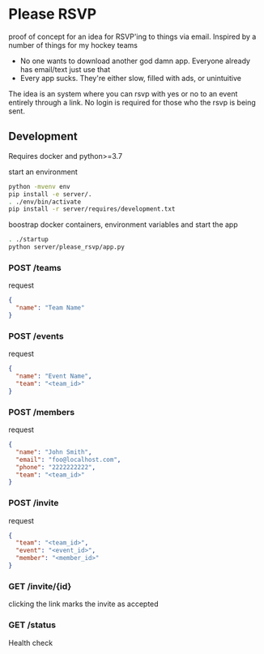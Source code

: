 # Please RSVP

proof of concept for an idea for RSVP'ing to things via email.
Inspired by a number of things for my hockey teams

- No one wants to download another god damn app. Everyone already has email/text just use that
- Every app sucks. They're either slow, filled with ads, or unintuitive

The idea is an system where you can rsvp with yes or no to an event entirely through a link. No login is required for those who the rsvp is being sent.

## Development

Requires docker and python>=3.7

start an environment

```bash
python -mvenv env
pip install -e server/.
. ./env/bin/activate
pip install -r server/requires/development.txt
```

boostrap docker containers, environment variables and start the app

```bash
. ./startup
python server/please_rsvp/app.py
```

### POST /teams

request

```json
{
  "name": "Team Name"
}
```

### POST /events

request

```json
{
  "name": "Event Name",
  "team": "<team_id>"
}
```

### POST /members

request

```json
{
  "name": "John Smith",
  "email": "foo@localhost.com",
  "phone": "2222222222",
  "team": "<team_id>"
}
```

### POST /invite

request

```json
{
  "team": "<team_id>",
  "event": "<event_id>",
  "member": "<member_id>"
}
```

### GET /invite/{id}

clicking the link marks the invite as accepted

### GET /status

Health check
